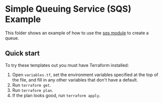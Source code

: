 # Simple Queuing Service (SQS) Example

This folder shows an example of how to use the [sqs module](/modules/sqs) to create a queue.

## Quick start

To try these templates out you must have Terraform installed:

1. Open `variables.tf`, set the environment variables specified at the top of the file, and fill in any other variables that
   don't have a default.
1. Run `terraform get`.
1. Run `terraform plan`.
1. If the plan looks good, run `terraform apply`.
